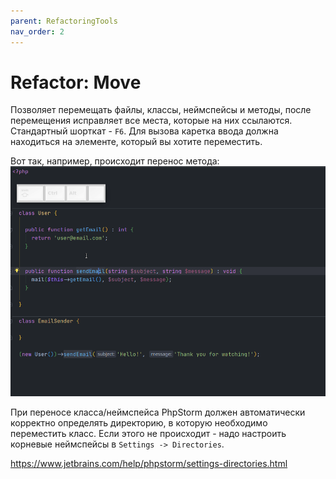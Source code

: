 ```yaml
---
parent: RefactoringTools
nav_order: 2
---
```


# Refactor: Move

Позволяет перемещать файлы, классы, неймспейсы и методы, после перемещения исправляет все места, которые на них ссылаются. Стандартный шорткат - `F6`. Для вызова каретка ввода должна находиться на элементе, который вы хотите переместить.

Вот так, например, происходит перенос метода:<br>
![Move method example](assets/MoveMethodExample.gif)


При переносе класса/неймспейса PhpStorm должен автоматически корректно определять директорию, в которую необходимо переместить класс. Если этого не происходит - надо настроить корневые неймспейсы в `Settings -> Directories`.

https://www.jetbrains.com/help/phpstorm/settings-directories.html
